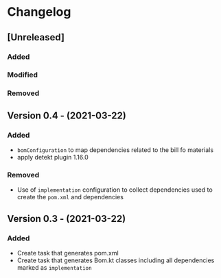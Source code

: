 # Changelog

## [Unreleased]
### Added
### Modified
### Removed

## Version 0.4 - (2021-03-22)
### Added
- `bomConfiguration` to map dependencies related to the bill fo materials
- apply detekt plugin 1.16.0

### Removed
- Use of `implementation` configuration to collect dependencies used to create the `pom.xml` and dependencies

## Version 0.3 - (2021-03-22)
### Added
- Create task that generates pom.xml
- Create task that generates Bom.kt classes including all dependencies marked as `implementation`

